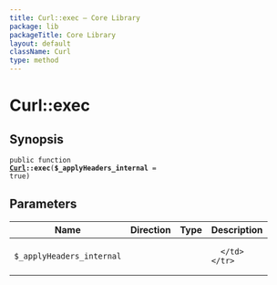 ```yaml
---
title: Curl::exec — Core Library
package: lib
packageTitle: Core Library
layout: default
className: Curl
type: method
---
```


# Curl::exec

## Synopsis

<code>public function <b><a href="Curl">Curl</a>::exec</b>(<b>$_applyHeaders_internal</b> = true)</code>

## Parameters

<table>
  <thead>
    <tr>
      <th>Name</th>
      <th>Direction</th>
      <th>Type</th>
      <th>Description</th>
    </tr>
  </thead>
  <tbody>
    <tr>
      <td><code>$_applyHeaders_internal</code>
      <td><i></i></td>
      <td></td>
      <td>

      </td>
    </tr>
  </tbody>
</table>

